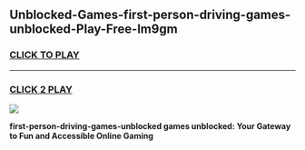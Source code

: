 
## Unblocked-Games-first-person-driving-games-unblocked-Play-Free-lm9gm
<h3>
<a href="https://premium76.site?title=first-person-driving-games-unblocked&ref=10A">CLICK TO PLAY</a></h3>
<hr>

<h3>
<a href="https://premium76.site?title=first-person-driving-games-unblocked&ref=10A">CLICK 2 PLAY</a>
  
</h3>

<a href="https://premium76.site?title=first-person-driving-games-unblocked&ref=10A"><img src="https://clearcache.store/games.png"></a>


**first-person-driving-games-unblocked games unblocked: Your Gateway to Fun and Accessible Online Gaming**
